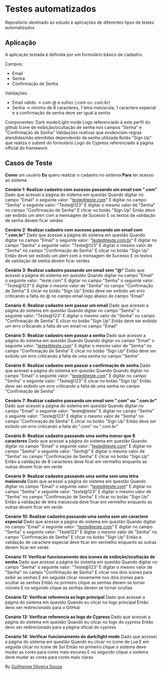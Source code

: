 # Testes automatizados

Repositório destinado ao estudo e aplicações de diferentes tipos de testes automatizados

## Aplicação

A aplicação testada é definida por um formulário básico de cadastro.

Campos: 
- Email 
- Senha
- Confirmação de Senha

Validações: 
- Email válido -> com @ e sufixo (.com ou .com.br)
- Senha -> mínimo de 8 caracteres, 1 letra maiúscula, 1 caractere especial e a confirmação de senha deve ser igual a senha

Componentes:
Dark mode/Light mode
Logo referenciado à este perfil do github
Ícone de exibição/ocultação de senha nos campos "Senha" e "Confirmação de Senha"
Validações reativas que evidenciam regras atendidas/não atendidas dependendo da senha utilizada
Botão "Sign Up" que realiza o submit do formulário
Logo do Cypress referenciado à página official do framework

## Casos de Teste

**Como** um usuário
**Eu** quero realizar o cadastro no sistema
**Para** ter acesso ao sistema

**Cenário 1: Realizar cadastro com sucesso passando um email com ".com"**
Dado que acessei a página do sistema em questão
Quando digitar no campo "Email" o seguinte valor: "teste@teste.com"
E digitar no campo "Senha" o seguinte valor: "Teste@123"
E digitar o mesmo valor de "Senha" no campo "Confirmação de Senha"
E clicar no botão "Sign Up"
Então deve ser exibido um alert com a mensagem de Sucesso
E os textos de validação de senha devem ficar verdes

**Cenário 2: Realizar cadastro com sucesso passando um email com ".com.br"**
Dado que acessei a página do sistema em questão
Quando digitar no campo "Email" o seguinte valor: "teste@teste.com.br"
E digitar no campo "Senha" o seguinte valor: "Teste@123"
E digitar o mesmo valor de "Senha" no campo "Confirmação de Senha"
E clicar no botão "Sign Up"
Então deve ser exibido um alert com a mensagem de Sucesso
E os textos de validação de senha devem ficar verdes

**Cenário 3: Realizar cadastro passando um email sem "@"**
Dado que acessei a página do sistema em questão
Quando digitar no campo "Email" o seguinte valor: "teste.com"
E digitar no campo "Senha" o seguinte valor: "Teste@123"
E digitar o mesmo valor de "Senha" no campo "Confirmação de Senha"
E clicar no botão "Sign Up"
Então deve ser exibido um erro criticando a falta do @ no campo email logo abaixo do campo "Email"

**Cenário 4: Realizar cadastro sem passar um email**
Dado que acessei a página do sistema em questão
Quando digitar no campo "Senha" o seguinte valor: "Teste@123"
E digitar o mesmo valor de "Senha" no campo "Confirmação de Senha"
E clicar no botão "Sign Up"
Então deve ser exibido um erro criticando a falta de um email no campo "Email"

**Cenário 5: Realizar cadastro sem passar a senha**
Dado que acessei a página do sistema em questão
Quando Quando digitar no campo "Email" o seguinte valor: "teste@teste.com"
E digitar o mesmo valor de "Senha" no campo "Confirmação de Senha"
E clicar no botão "Sign Up"
Então deve ser exibido um erro criticando a falta de uma senha no campo "Senha"

**Cenário 6: Realizar cadastro sem passar a confirmação de senha**
Dado que acessei a página do sistema em questão
Quando Quando digitar no campo "Email" o seguinte valor: "teste@teste.com"
E digitar no campo "Senha" o seguinte valor: "Teste@123"
E clicar no botão "Sign Up"
Então deve ser exibido um erro criticando a falta de uma senha no campo "Confirmação de Senha"

**Cenário 7: Realizar cadastro passando um email sem ".com" ou ".com.br"**
Dado que acessei a página do sistema em questão
Quando digitar no campo "Email" o seguinte valor: "teste@teste"
E digitar no campo "Senha" o seguinte valor: "Teste@123"
E digitar o mesmo valor de "Senha" no campo "Confirmação de Senha"
E clicar no botão "Sign Up"
Então deve ser exibido um erro criticando a falta do ".com" ou ".com.br"

**Cenário 8: Realizar cadastro passando uma senha menor que 8 caracteres**
Dado que acessei a página do sistema em questão
Quando digitar no campo "Email" o seguinte valor: "teste@teste.com"
E digitar no campo "Senha" o seguinte valor: "Senh@"
E digitar o mesmo valor de "Senha" no campo "Confirmação de Senha"
E clicar no botão "Sign Up"
Então a validação de 8 caracteres deve ficar em vermelho enquanto as outras devem ficar em verde

**Cenário 9: Realizar cadastro passando uma senha sem uma letra maiúscula**
Dado que acessei a página do sistema em questão
Quando digitar no campo "Email" o seguinte valor: "teste@teste.com"
E digitar no campo "Senha" o seguinte valor: "teste@123"
E digitar o mesmo valor de "Senha" no campo "Confirmação de Senha"
E clicar no botão "Sign Up"
Então a validação de letra maiúscula deve ficar em vermelho enquanto as outras devem ficar em verde

**Cenário 10: Realizar cadastro passando uma senha sem um caractere especial**
Dado que acessei a página do sistema em questão
Quando digitar no campo "Email" o seguinte valor: "teste@teste.com"
E digitar no campo "Senha" o seguinte valor: "Teste123"
E digitar o mesmo valor de "Senha" no campo "Confirmação de Senha"
E clicar no botão "Sign Up"
Então a validação de caractere especial deve ficar em vermelho enquanto as outras devem ficar em verde

**Cenário 11: Verificar funcionamento dos ícones de exibição/ocultação de senha**
Dado que acessei a página do sistema em questão
Quando digitar no campo "Senha" o seguinte valor: "Teste@123"
E digitar o mesmo valor de "Senha" no campo "Confirmação de Senha"
E clicar nos dois ícones para exibir as senhas
E em seguida clicar novamente nos dois ícones para ocultar as senhas
Então no primeiro clique as senhas devem se tornar visíveis
E no segundo clique as senhas devem se tornar ocultas

**Cenário 12: Verificar referencia ao logo principal**
Dado que acessei a página do sistema em questão
Quando eu clicar no logo principal
Então devo ser redirecionado para o GitHub

**Cenário 13: Verificar referencia ao logo do Cypress**
Dado que acessei a página do sistema em questão
Quando eu clicar no logo do cypress
Então devo ser redirecionado para a página oficial do cypress

**Cenário 14: Verificar funcionamento do dark/light mode**
Dado que acessei a página do sistema em questão
Quando eu clicar no ícone de Lua
E em seguida clicar no ícone de Sol
Então no primeiro clique o sistema deve mudar as cores para cores mais escuras
E no segundo clique o sistema deve mudar as cores para cores mais claras


By [Guilherme Oliveira Souza](https://github.com/KrevyyG).
